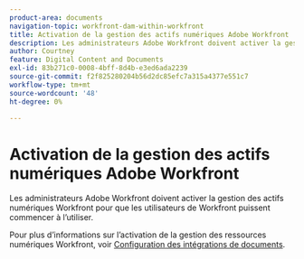 ```yaml
---
product-area: documents
navigation-topic: workfront-dam-within-workfront
title: Activation de la gestion des actifs numériques Adobe Workfront
description: Les administrateurs Adobe Workfront doivent activer la gestion des actifs numériques Workfront pour que les utilisateurs de Workfront puissent commencer à l’utiliser.
author: Courtney
feature: Digital Content and Documents
exl-id: 83b271c0-0008-4bff-8d4b-e3ed6ada2239
source-git-commit: f2f825280204b56d2dc85efc7a315a4377e551c7
workflow-type: tm+mt
source-wordcount: '48'
ht-degree: 0%

---
```


# Activation de la gestion des actifs numériques Adobe Workfront

Les administrateurs Adobe Workfront doivent activer la gestion des actifs numériques Workfront pour que les utilisateurs de Workfront puissent commencer à l’utiliser.

Pour plus d’informations sur l’activation de la gestion des ressources numériques Workfront, voir [Configuration des intégrations de documents](../../administration-and-setup/configure-integrations/configure-document-integrations.md).
